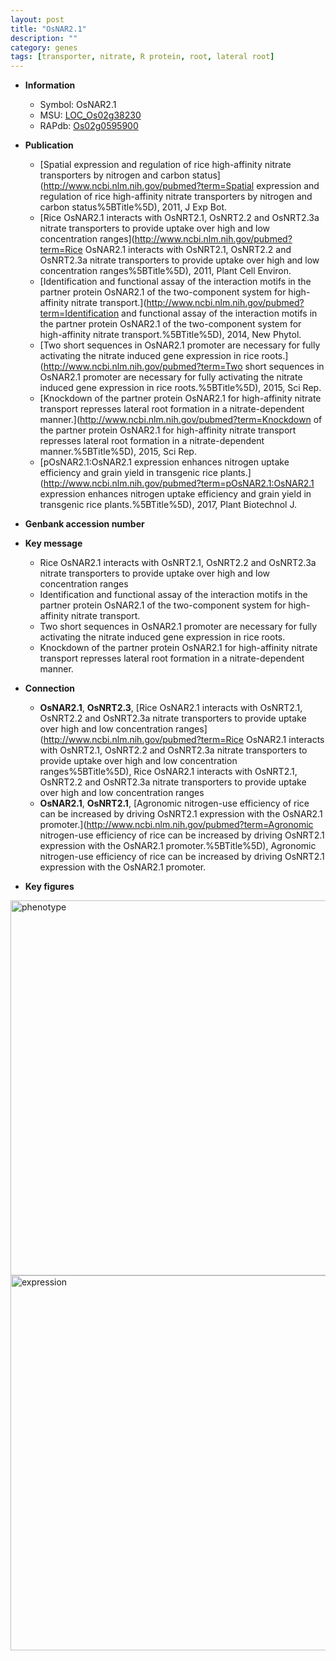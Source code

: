 ```yaml
---
layout: post
title: "OsNAR2.1"
description: ""
category: genes
tags: [transporter, nitrate, R protein, root, lateral root]
---
```


* **Information**  
    + Symbol: OsNAR2.1  
    + MSU: [LOC_Os02g38230](http://rice.plantbiology.msu.edu/cgi-bin/ORF_infopage.cgi?orf=LOC_Os02g38230)  
    + RAPdb: [Os02g0595900](http://rapdb.dna.affrc.go.jp/viewer/gbrowse_details/irgsp1?name=Os02g0595900)  

* **Publication**  
    + [Spatial expression and regulation of rice high-affinity nitrate transporters by nitrogen and carbon status](http://www.ncbi.nlm.nih.gov/pubmed?term=Spatial expression and regulation of rice high-affinity nitrate transporters by nitrogen and carbon status%5BTitle%5D), 2011, J Exp Bot.
    + [Rice OsNAR2.1 interacts with OsNRT2.1, OsNRT2.2 and OsNRT2.3a nitrate transporters to provide uptake over high and low concentration ranges](http://www.ncbi.nlm.nih.gov/pubmed?term=Rice OsNAR2.1 interacts with OsNRT2.1, OsNRT2.2 and OsNRT2.3a nitrate transporters to provide uptake over high and low concentration ranges%5BTitle%5D), 2011, Plant Cell Environ.
    + [Identification and functional assay of the interaction motifs in the partner protein OsNAR2.1 of the two-component system for high-affinity nitrate transport.](http://www.ncbi.nlm.nih.gov/pubmed?term=Identification and functional assay of the interaction motifs in the partner protein OsNAR2.1 of the two-component system for high-affinity nitrate transport.%5BTitle%5D), 2014, New Phytol.
    + [Two short sequences in OsNAR2.1 promoter are necessary for fully activating the nitrate induced gene expression in rice roots.](http://www.ncbi.nlm.nih.gov/pubmed?term=Two short sequences in OsNAR2.1 promoter are necessary for fully activating the nitrate induced gene expression in rice roots.%5BTitle%5D), 2015, Sci Rep.
    + [Knockdown of the partner protein OsNAR2.1 for high-affinity nitrate transport represses lateral root formation in a nitrate-dependent manner.](http://www.ncbi.nlm.nih.gov/pubmed?term=Knockdown of the partner protein OsNAR2.1 for high-affinity nitrate transport represses lateral root formation in a nitrate-dependent manner.%5BTitle%5D), 2015, Sci Rep.
    + [pOsNAR2.1:OsNAR2.1 expression enhances nitrogen uptake efficiency and grain yield in transgenic rice plants.](http://www.ncbi.nlm.nih.gov/pubmed?term=pOsNAR2.1:OsNAR2.1 expression enhances nitrogen uptake efficiency and grain yield in transgenic rice plants.%5BTitle%5D), 2017, Plant Biotechnol J.

* **Genbank accession number**  

* **Key message**  
    + Rice OsNAR2.1 interacts with OsNRT2.1, OsNRT2.2 and OsNRT2.3a nitrate transporters to provide uptake over high and low concentration ranges
    + Identification and functional assay of the interaction motifs in the partner protein OsNAR2.1 of the two-component system for high-affinity nitrate transport.
    + Two short sequences in OsNAR2.1 promoter are necessary for fully activating the nitrate induced gene expression in rice roots.
    + Knockdown of the partner protein OsNAR2.1 for high-affinity nitrate transport represses lateral root formation in a nitrate-dependent manner.

* **Connection**  
    + __OsNAR2.1__, __OsNRT2.3__, [Rice OsNAR2.1 interacts with OsNRT2.1, OsNRT2.2 and OsNRT2.3a nitrate transporters to provide uptake over high and low concentration ranges](http://www.ncbi.nlm.nih.gov/pubmed?term=Rice OsNAR2.1 interacts with OsNRT2.1, OsNRT2.2 and OsNRT2.3a nitrate transporters to provide uptake over high and low concentration ranges%5BTitle%5D), Rice OsNAR2.1 interacts with OsNRT2.1, OsNRT2.2 and OsNRT2.3a nitrate transporters to provide uptake over high and low concentration ranges
    + __OsNAR2.1__, __OsNRT2.1__, [Agronomic nitrogen-use efficiency of rice can be increased by driving OsNRT2.1 expression with the OsNAR2.1 promoter.](http://www.ncbi.nlm.nih.gov/pubmed?term=Agronomic nitrogen-use efficiency of rice can be increased by driving OsNRT2.1 expression with the OsNAR2.1 promoter.%5BTitle%5D), Agronomic nitrogen-use efficiency of rice can be increased by driving OsNRT2.1 expression with the OsNAR2.1 promoter.

* **Key figures**  
<img src="https://funricegenes.github.io/images/OsNAR2.1.pheno.png" alt="phenotype"  style="width: 600px;"/>

<img src="https://funricegenes.github.io/images/OsNAR2.1.exp.png" alt="expression"  style="width: 600px;"/>


